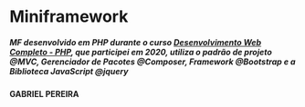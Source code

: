 # Miniframework

##### MF desenvolvido em PHP durante o curso [Desenvolvimento Web Completo - PHP](https://www.udemy.com/course/web-completo/), que participei em 2020, utiliza o padrão de projeto @MVC, Gerenciador de Pacotes @Composer, Framework @Bootstrap e a Biblioteca JavaScript @jquery

#### GABRIEL PEREIRA